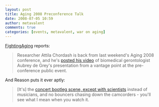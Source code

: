 ```yaml
---
layout: post
title: Aging 2008 Preconference Talk
date: 2008-07-05 10:59
author: metavalent
comments: true
categories: [events, metavalent, war on aging]
---
```

<a href="https://www.fightaging.org/archives/001517.php">FightingAging</a> reports:<blockquote>Researcher Attila Chordash is back from last weekend's Aging 2008 conference, and he's <a href="https://pimm.wordpress.com/2008/07/04/aubrey-de-grey-on-aging-2008-the-disease-the-cure-and-the-implications/">posted his video</a> of biomedical gerontologist Aubrey de Grey's presentation from a vantage point at the pre-conference public event.</blockquote>And Reason puts it ever aptly:<blockquote>[It's] the <a href="https://www.fightaging.org/archives/001517.php">concert bootleg scene, except with scientists</a> instead of musicians, and no bouncers chasing down the camcorders - you'll see what I mean when you watch it.</blockquote>
